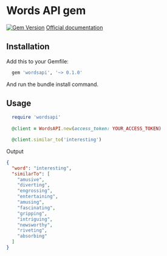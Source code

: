 # Words API gem
[![Gem Version](https://badge.fury.io/rb/wordsapi.svg)](https://badge.fury.io/rb/wordsapi)
[Official documentation](https://rapidapi.com/wordsapi/api/wordsapi)

## Installation

Add this to your Gemfile:
```ruby
  gem 'wordsapi', '~> 0.1.0'
```
And run the bundle install command.  


## Usage
```ruby
  require 'wordsapi'
  
  @client = WordsAPI.new(access_token: YOUR_ACCESS_TOKEN)
```
```ruby
  @client.similar_to('interesting')
```
Output
```json
{
  "word": "interesting",
  "similarTo": [
    "amusive",
    "diverting",
    "engrossing",
    "entertaining",
    "amusing",
    "fascinating",
    "gripping",
    "intriguing",
    "newsworthy",
    "riveting",
    "absorbing"
  ]
}
```
